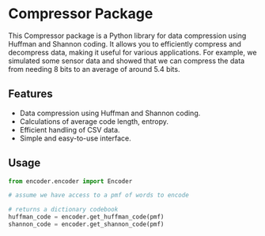 # Compressor Package


This Compressor package is a Python library for data compression using Huffman and Shannon coding. It allows you to efficiently compress and decompress data, making it useful for various applications. For example, we simulated some sensor data and showed that we can compress the data from needing 8 bits to an average of around 5.4 bits.

## Features

- Data compression using Huffman and Shannon coding.
- Calculations of average code length, entropy.
- Efficient handling of CSV data.
- Simple and easy-to-use interface.

## Usage




   ```python
   from encoder.encoder import Encoder

   # assume we have access to a pmf of words to encode
   
   # returns a dictionary codebook
   huffman_code = encoder.get_huffman_code(pmf)
   shannon_code = encoder.get_shannon_code(pmf)
   